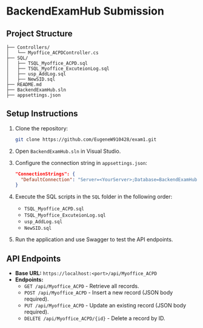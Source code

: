 
# BackendExamHub Submission

## Project Structure
```
├── Controllers/
│   └── Myoffice_ACPDController.cs
├── SQL/
│   ├── TSQL_Myoffice_ACPD.sql
│   ├── TSQL_Myoffice_ExcuteionLog.sql
│   ├── usp_AddLog.sql
│   ├── NewSID.sql
├── README.md
├── BackendExamHub.sln
├── appsettings.json
```

## Setup Instructions
1. Clone the repository:
   ```bash
   git clone https://github.com/EugeneW910428/exam1.git
   ```

2. Open `BackendExamHub.sln` in Visual Studio.

3. Configure the connection string in `appsettings.json`:
   ```json
   "ConnectionStrings": {
     "DefaultConnection": "Server=<YourServer>;Database=BackendExamHub;User Id=<YourUser>;Password=<YourPassword>;"
   }
   ```

4. Execute the SQL scripts in the `SQL` folder in the following order:
   - `TSQL_Myoffice_ACPD.sql`
   - `TSQL_Myoffice_ExcuteionLog.sql`
   - `usp_AddLog.sql`
   - `NewSID.sql`

5. Run the application and use Swagger to test the API endpoints.

## API Endpoints
- **Base URL:** `https://localhost:<port>/api/Myoffice_ACPD`
- **Endpoints:**
  - `GET /api/Myoffice_ACPD` - Retrieve all records.
  - `POST /api/Myoffice_ACPD` - Insert a new record (JSON body required).
  - `PUT /api/Myoffice_ACPD` - Update an existing record (JSON body required).
  - `DELETE /api/Myoffice_ACPD/{id}` - Delete a record by ID.
